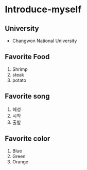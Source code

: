 # Introduce-myself

## University
- Changwon National University


## Favorite Food
1. Shrimp
2. steak
3. potato


## Favorite song
1. 혜성
2. 시작
3. 출발


## Favorite color
1. Blue
2. Green
3. Orange


